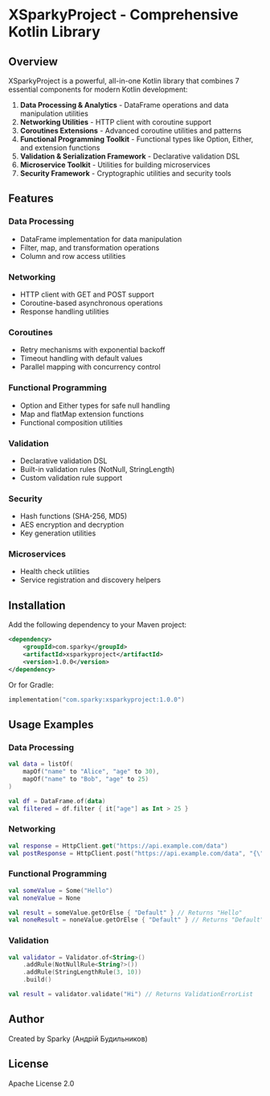 # XSparkyProject - Comprehensive Kotlin Library

## Overview
XSparkyProject is a powerful, all-in-one Kotlin library that combines 7 essential components for modern Kotlin development:

1. **Data Processing & Analytics** - DataFrame operations and data manipulation utilities
2. **Networking Utilities** - HTTP client with coroutine support
3. **Coroutines Extensions** - Advanced coroutine utilities and patterns
4. **Functional Programming Toolkit** - Functional types like Option, Either, and extension functions
5. **Validation & Serialization Framework** - Declarative validation DSL
6. **Microservice Toolkit** - Utilities for building microservices
7. **Security Framework** - Cryptographic utilities and security tools

## Features

### Data Processing
- DataFrame implementation for data manipulation
- Filter, map, and transformation operations
- Column and row access utilities

### Networking
- HTTP client with GET and POST support
- Coroutine-based asynchronous operations
- Response handling utilities

### Coroutines
- Retry mechanisms with exponential backoff
- Timeout handling with default values
- Parallel mapping with concurrency control

### Functional Programming
- Option and Either types for safe null handling
- Map and flatMap extension functions
- Functional composition utilities

### Validation
- Declarative validation DSL
- Built-in validation rules (NotNull, StringLength)
- Custom validation rule support

### Security
- Hash functions (SHA-256, MD5)
- AES encryption and decryption
- Key generation utilities

### Microservices
- Health check utilities
- Service registration and discovery helpers

## Installation

Add the following dependency to your Maven project:

```xml
<dependency>
    <groupId>com.sparky</groupId>
    <artifactId>xsparkyproject</artifactId>
    <version>1.0.0</version>
</dependency>
```

Or for Gradle:

```kotlin
implementation("com.sparky:xsparkyproject:1.0.0")
```

## Usage Examples

### Data Processing
```kotlin
val data = listOf(
    mapOf("name" to "Alice", "age" to 30),
    mapOf("name" to "Bob", "age" to 25)
)

val df = DataFrame.of(data)
val filtered = df.filter { it["age"] as Int > 25 }
```

### Networking
```kotlin
val response = HttpClient.get("https://api.example.com/data")
val postResponse = HttpClient.post("https://api.example.com/data", "{\"key\":\"value\"}")
```

### Functional Programming
```kotlin
val someValue = Some("Hello")
val noneValue = None

val result = someValue.getOrElse { "Default" } // Returns "Hello"
val noneResult = noneValue.getOrElse { "Default" } // Returns "Default"
```

### Validation
```kotlin
val validator = Validator.of<String>()
    .addRule(NotNullRule<String?>())
    .addRule(StringLengthRule(3, 10))
    .build()

val result = validator.validate("Hi") // Returns ValidationErrorList
```

## Author
Created by Sparky (Андрій Будильников)

## License
Apache License 2.0